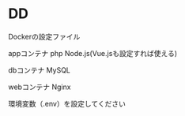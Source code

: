 # DD
Dockerの設定ファイル

appコンテナ
php
Node.js(Vue.jsも設定すれば使える)

dbコンテナ
MySQL

webコンテナ
Nginx

環境変数（.env）を設定してください

